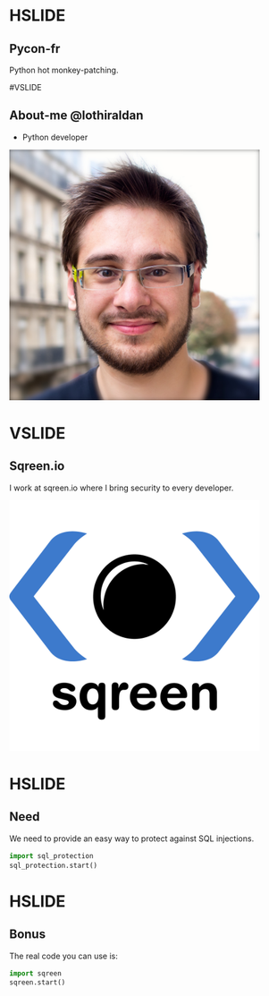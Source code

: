 # HSLIDE

## Pycon-fr

Python hot monkey-patching.

#VSLIDE

## About-me @lothiraldan

 * Python developer

<img src="images/me.png" widht="448" height="448"/>

# VSLIDE

## Sqreen.io

I work at sqreen.io where I bring security to every developer.

<img src="images/sqreen.png" widht="448" height="448"/>

# HSLIDE

## Need

We need to provide an easy way to protect against SQL injections.

```python
import sql_protection
sql_protection.start()
```

# HSLIDE

## Bonus

The real code you can use is:

```python
import sqreen
sqreen.start()
```
